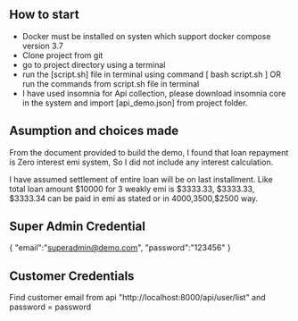 ## How to start

- Docker must be installed on systen which support docker compose version 3.7 
- Clone project from git
- go to project directory using a terminal
- run the [script.sh] file in terminal using command [ bash script.sh ] OR run the commands from script.sh file in terminal
- I have used insomnia for Api collection, please download insomnia core in the system and import [api_demo.json] from project folder.

## Asumption and choices made
From the document provided to build the demo, I found that loan repayment is Zero interest emi system, So I did not include any interest calculation.

I have assumed settlement of entire loan will be on last installment.
Like total loan amount $10000 for 3 weakly emi is $3333.33, $3333.33, $3333.34 can be paid in emi as stated or in $4000,$3500,$2500 way.

## Super Admin Credential 
{
"email":"superadmin@demo.com",
"password":"123456"
}

## Customer Credentials
Find customer email from api "http://localhost:8000/api/user/list"
and password = password

